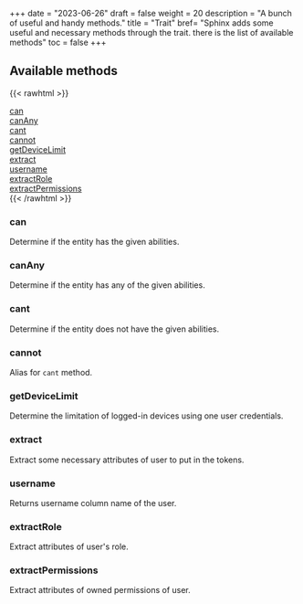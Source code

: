 +++
date = "2023-06-26"
draft = false
weight = 20
description = "A bunch of useful and handy methods."
title = "Trait"
bref= "Sphinx adds some useful and necessary methods through the trait. there is the list of available methods"
toc = false
+++

## Available methods

{{< rawhtml >}}
<div class="methods-container">

<div class="method">
<a href="#can">can</a>
</div>

<div class="method">
<a href="#canany">canAny</a>
</div>

<div class="method">
<a href="#cant">cant</a>
</div>

<div class="method">
<a href="#cannot">cannot</a>
</div>

<div class="method">
<a href="#getdevicelimit">getDeviceLimit</a>
</div>

<div class="method">
<a href="#extract">extract</a>
</div>

<div class="method">
<a href="#username">username</a>
</div>

<div class="method">
<a href="#extractrole">extractRole</a>
</div>

<div class="method">
<a href="#extractpermissions">extractPermissions</a>
</div>

</div>
{{< /rawhtml >}}

### can

Determine if the entity has the given abilities.

### canAny

Determine if the entity has any of the given abilities.

### cant

Determine if the entity does not have the given abilities.

### cannot

Alias for `cant` method.

### getDeviceLimit

Determine the limitation of logged-in devices using one user credentials.

### extract

Extract some necessary attributes of user to put in the tokens.

### username

Returns username column name of the user.

### extractRole

Extract attributes of user's role.

### extractPermissions

Extract attributes of owned permissions of user.
